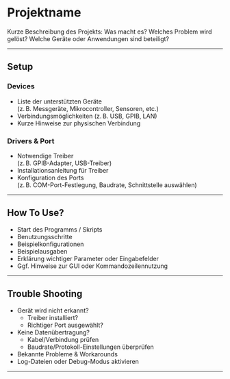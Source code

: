 # Projektname

Kurze Beschreibung des Projekts: Was macht es? Welches Problem wird gelöst? Welche Geräte oder Anwendungen sind beteiligt?

---

## Setup

### Devices
- Liste der unterstützten Geräte  
  (z. B. Messgeräte, Mikrocontroller, Sensoren, etc.)
- Verbindungsmöglichkeiten (z. B. USB, GPIB, LAN)
- Kurze Hinweise zur physischen Verbindung

### Drivers & Port
- Notwendige Treiber  
  (z. B. GPIB-Adapter, USB-Treiber)
- Installationsanleitung für Treiber
- Konfiguration des Ports  
  (z. B. COM-Port-Festlegung, Baudrate, Schnittstelle auswählen)

---

## How To Use?

- Start des Programms / Skripts
- Benutzungsschritte
- Beispielkonfigurationen
- Beispielausgaben
- Erklärung wichtiger Parameter oder Eingabefelder
- Ggf. Hinweise zur GUI oder Kommandozeilennutzung

---

## Trouble Shooting

- Gerät wird nicht erkannt?
  - Treiber installiert?
  - Richtiger Port ausgewählt?
- Keine Datenübertragung?
  - Kabel/Verbindung prüfen
  - Baudrate/Protokoll-Einstellungen überprüfen
- Bekannte Probleme & Workarounds
- Log-Dateien oder Debug-Modus aktivieren

---
